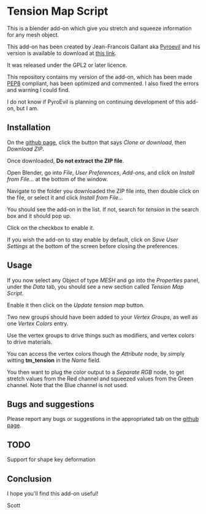 # Tension Map Script

This is a blender add-on which give you stretch and squeeze information for any mesh object.

This add-on has been created by Jean-Francois Gallant aka [Pyroevil](https://pyroevil.com/) and his version is available to download at [this link](https://pyroevil.com/tensionmap-download/).

It was released under the GPL2 or later licence.

This repository contains my version of the add-on, which has been made [PEP8](https://www.python.org/dev/peps/pep-0008/) compliant, has been optimized and commented. I also fixed the errors and warning I could find.

I do not know if PyroEvil is planning on continuing development of this add-on, but I am.


## Installation

On the [github page](https://github.com/ScottishCyclops/tensionmap), click the button that says *Clone or download*, then *Download ZIP*.

Once downloaded, **Do not extract the ZIP file**.

Open Blender, go into *File*, *User Preferences*, *Add-ons*, and click on *Install from File...* at the bottom of the window.

Navigate to the folder you downloaded the ZIP file into, then double click on the file, or select it and click *Install from File...*

You should see the add-on in the list. If not, search for *tension* in the search box and it should pop up.

Click on the checkbox to enable it.


If you wish the add-on to stay enable by default, click on *Save User Settings* at the bottom of the screen before closing the preferences.

## Usage

If you now select any Object of type *MESH* and go into the *Properties* panel, under the *Data* tab, you should see a new section called *Tension Map Script*.

Enable it then click on the *Update tension map* button.

Two new groups should have been added to your *Vertex Groups*, as well as one *Vertex Colors* entry.


Use the vertex groups to drive things such as modifiers, and vertex colors to drive materials.


You can access the vertex colors though the *Attribute* node, by simply witting **tm_tension** in the *Name* field.

You then want to plug the color output to a *Separate RGB* node, to get stretch values from the Red channel and squeezed values from the Green channel. Note that the Blue channel is not used.


## Bugs and suggestions

Please report any bugs or suggestions in the appropriated tab on the [github page](https://github.com/ScottishCyclops/tensionmap).


## TODO

Support for shape key deformation


## Conclusion

I hope you'll find this add-on useful!

Scott
